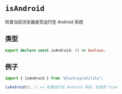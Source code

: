 # `isAndroid`

检查当前浏览器是否运行在 Android 系统

## 类型

```ts
export declare const isAndroid: () => boolean;
```

## 例子

```ts
import { isAndroid } from "@luckrya/utility";

isAndroid(); // => 如果运行在 Android 系统，则返回 true
```
